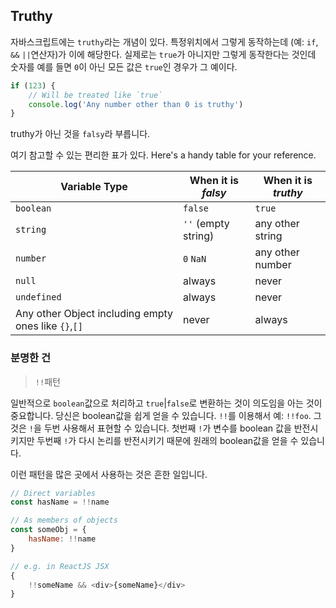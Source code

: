 ## Truthy

자바스크립트에는 `truthy`라는 개념이 있다. 특정위치에서 그렇게 동작하는데 (예: `if`, `&&` `||`연산자)가 이에 해당한다. 실제로는 `true`가 아니지만 그렇게 동작한다는 것인데 숫자를 예를 들면 `0`이 아닌 모든 값은 `true`인 경우가 그 예이다.

```ts
if (123) {
    // Will be treated like `true`
    console.log('Any number other than 0 is truthy')
}
```

truthy가 아닌 것을 `falsy`라 부릅니다.

여기 참고할 수 있는 편리한 표가 있다.
Here's a handy table for your reference.

| Variable Type                                        | When it is _falsy_  | When it is _truthy_ |
| ---------------------------------------------------- | ------------------- | ------------------- |
| `boolean`                                            | `false`             | `true`              |
| `string`                                             | `''` (empty string) | any other string    |
| `number`                                             | `0` `NaN`           | any other number    |
| `null`                                               | always              | never               |
| `undefined`                                          | always              | never               |
| Any other Object including empty ones like `{}`,`[]` | never               | always              |

### 분명한 건

> `!!`패턴

일반적으로 `boolean`값으로 처리하고 `true`|`false`로 변환하는 것이 의도임을 아는 것이 중요합니다. 당신은 boolean값을 쉽게 얻을 수 있습니다. `!!`를 이용해서 예: `!!foo`. 그것은 `!`을 두번 사용해서 표현할 수 있습니다. 첫번째 `!`가 변수를 boolean 값을 반전시키지만 두번째 `!`가 다시 논리를 반전시키기 때문에 원래의 boolean값을 얻을 수 있습니다.

이런 패턴을 많은 곳에서 사용하는 것은 흔한 일입니다.

```js
// Direct variables
const hasName = !!name

// As members of objects
const someObj = {
    hasName: !!name
}

// e.g. in ReactJS JSX
{
    !!someName && <div>{someName}</div>
}
```
